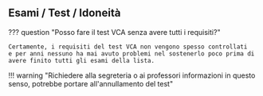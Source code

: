 ## Esami / Test / Idoneità

??? question "Posso fare il test VCA senza avere tutti i requisiti?"

	Certamente, i requisiti del test VCA non vengono spesso controllati
	e per anni nessuno ha mai avuto problemi nel sostenerlo poco prima di
	avere finito tutti gli esami della lista.

!!! warning "Richiedere alla segreteria o ai professori informazioni in questo senso, potrebbe portare all'annullamento del test"